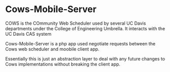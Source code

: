 Cows-Mobile-Server
==================

COWS is the COmmunity Web Scheduler used by several UC Davis departments under the College of Engineering Umbrella. 
It interacts with the UC Davis CAS system

Cows-Mobile-Server is a php app used negotiate requests between the Cows web scheduler and moobile client app. 

Essentially this is just an abstraction layer to deal with any future changes to Cows implementations without 
breaking the client app.


